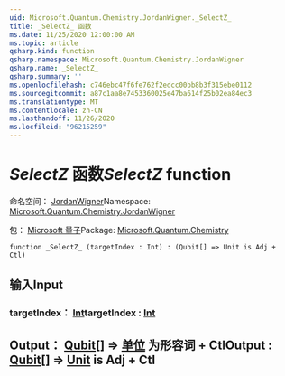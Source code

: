 ```yaml
---
uid: Microsoft.Quantum.Chemistry.JordanWigner._SelectZ_
title: _SelectZ_ 函数
ms.date: 11/25/2020 12:00:00 AM
ms.topic: article
qsharp.kind: function
qsharp.namespace: Microsoft.Quantum.Chemistry.JordanWigner
qsharp.name: _SelectZ_
qsharp.summary: ''
ms.openlocfilehash: c746ebc47f6fe762f2edcc00bb8b3f315ebe0112
ms.sourcegitcommit: a87c1aa8e7453360025e47ba614f25b02ea84ec3
ms.translationtype: MT
ms.contentlocale: zh-CN
ms.lasthandoff: 11/26/2020
ms.locfileid: "96215259"
---
```

# <a name="_selectz_-function"></a><span data-ttu-id="c8087-102">_SelectZ_ 函数</span><span class="sxs-lookup"><span data-stu-id="c8087-102">_SelectZ_ function</span></span>

<span data-ttu-id="c8087-103">命名空间： [JordanWigner](xref:Microsoft.Quantum.Chemistry.JordanWigner)</span><span class="sxs-lookup"><span data-stu-id="c8087-103">Namespace: [Microsoft.Quantum.Chemistry.JordanWigner](xref:Microsoft.Quantum.Chemistry.JordanWigner)</span></span>

<span data-ttu-id="c8087-104">包： [Microsoft 量子](https://nuget.org/packages/Microsoft.Quantum.Chemistry)</span><span class="sxs-lookup"><span data-stu-id="c8087-104">Package: [Microsoft.Quantum.Chemistry](https://nuget.org/packages/Microsoft.Quantum.Chemistry)</span></span>




```qsharp
function _SelectZ_ (targetIndex : Int) : (Qubit[] => Unit is Adj + Ctl)
```


## <a name="input"></a><span data-ttu-id="c8087-105">输入</span><span class="sxs-lookup"><span data-stu-id="c8087-105">Input</span></span>

### <a name="targetindex--int"></a><span data-ttu-id="c8087-106">targetIndex： [Int](xref:microsoft.quantum.lang-ref.int)</span><span class="sxs-lookup"><span data-stu-id="c8087-106">targetIndex : [Int](xref:microsoft.quantum.lang-ref.int)</span></span>





## <a name="output--qubit--unit--is-adj--ctl"></a><span data-ttu-id="c8087-107">Output： [Qubit](xref:microsoft.quantum.lang-ref.qubit)[] => [单位](xref:microsoft.quantum.lang-ref.unit)  为形容词 + Ctl</span><span class="sxs-lookup"><span data-stu-id="c8087-107">Output : [Qubit](xref:microsoft.quantum.lang-ref.qubit)[] => [Unit](xref:microsoft.quantum.lang-ref.unit)  is Adj + Ctl</span></span>

